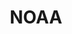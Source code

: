 ---
# This topic lives at
# https://digital.gov/topics/noaa

# Topic Title
title: "NOAA"

# description — keep it short and clear
summary: ""

# Weight
weight: 1

# For more information on managing topics,
# see https://github.com/GSA/digitalgov.gov/wiki/topics
---